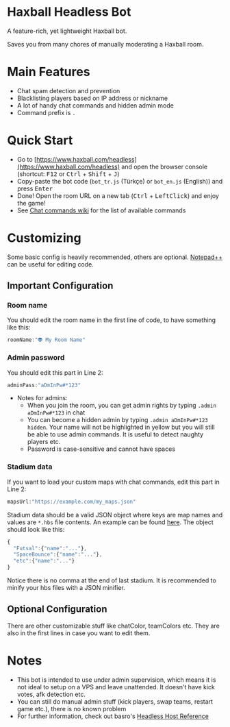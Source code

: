 # Haxball Headless Bot
A feature-rich, yet lightweight Haxball bot. 

Saves you from many chores of manually moderating a Haxball room.


# Main Features
- Chat spam detection and prevention
- Blacklisting players based on IP address or nickname
- A lot of handy chat commands and hidden admin mode
- Command prefix is `.`


# Quick Start
- Go to [https://www.haxball.com/headless](https://www.haxball.com/headless) and open the browser console (shortcut: <kbd>F12</kbd> or <kbd>Ctrl</kbd> + <kbd>Shift</kbd> + <kbd>J</kbd>)
- Copy-paste the bot code (`bot_tr.js` (Türkçe) or `bot_en.js` (English)) and press <kbd>Enter</kbd>
- Done! Open the room URL on a new tab (<kbd>Ctrl</kbd> + <kbd>LeftClick</kbd>) and enjoy the game!
- See [Chat commands wiki](https://github.com/uzayyli/Haxball-Headless-Bot/wiki/Chat-Commands) for the list of available commands


# Customizing
Some basic config is heavily recommended, others are optional. [Notepad++](https://notepad-plus-plus.org/) can be useful for editing code.
## Important Configuration
### Room name
You should edit the room name in the first line of code, to have something like this:
```javascript
roomName:"👽 My Room Name"
```

### Admin password
You should edit this part in Line 2:
```javascript
adminPass:"aDmInPw#*123"
```
* Notes for admins:
  * When you join the room, you can get admin rights by typing `.admin aDmInPw#*123` in chat
  * You can become a hidden admin by typing `.admin aDmInPw#*123 hidden`. Your name will not be highlighted in yellow but you will still be able to use admin commands. It is useful to detect naughty players etc.
  * Password is case-sensitive and cannot have spaces

### Stadium data
If you want to load your custom maps with chat commands, edit this part in Line 2:
```javascript
mapsUrl:"https://example.com/my_maps.json"
```
Stadium data should be a valid JSON object where keys are map names and values are `*.hbs` file contents. An example can be found [here](https://api.jsonbin.io/b/60f97503a263d14a2979f185). The object should look like this:
```javascript
{
  "Futsal":{"name":"..."},
  "SpaceBounce":{"name":"..."},
  "etc":{"name":"..."}
}
```
Notice there is no comma at the end of last stadium. It is recommended to minify your hbs files with a JSON minifier.

## Optional Configuration
There are other customizable stuff like chatColor, teamColors etc. They are also in the first lines in case you want to edit them.


# Notes
- This bot is intended to use under admin supervision, which means it is not ideal to setup on a VPS and leave unattended. It doesn't have kick votes, afk detection etc.
- You can still do manual admin stuff (kick players, swap teams, restart game etc.), there is no known problem
- For further information, check out basro's [Headless Host Reference](https://github.com/haxball/haxball-issues/wiki)